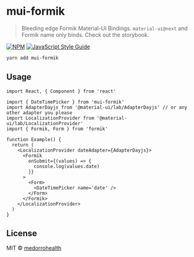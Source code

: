 # mui-formik

> Bleeding edge Formik Material-UI Bindings. `material-ui@next` and Formik name only binds. Check out the storybook.

[![NPM](https://img.shields.io/npm/v/mui-formik.svg)](https://www.npmjs.com/package/mui-formik) [![JavaScript Style Guide](https://img.shields.io/badge/code_style-standard-brightgreen.svg)](https://standardjs.com)

```bash
yarn add mui-formik
```

## Usage

```tsx
import React, { Component } from 'react'

import { DateTimePicker } from 'mui-formik'
import AdapterDayjs from '@material-ui/lab/AdapterDayjs' // or any other adapter you please
import LocalizationProvider from '@material-ui/lab/LocalizationProvider'
import { Formik, Form } from 'formik'

function Example() {
  return (
    <LocalizationProvider dateAdapter={AdapterDayjs}>
      <Formik
        onSubmit={(values) => {
          console.log(values.date)
        }}
      >
        <Form>
          <DateTimePicker name='date' />
        </Form>
      </Formik>
    </LocalizationProvider>
  )
}
```

## License

MIT © [medorrohealth](https://github.com/medorrohealth)
